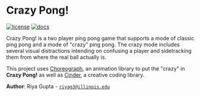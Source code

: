 # Crazy Pong!

[![license](https://img.shields.io/badge/license-MIT-green)](LICENSE)
[![docs](https://img.shields.io/badge/docs-yes-brightgreen)](docs/README.md)

Crazy Pong! is a two player ping pong game that supports a mode of classic ping pong and a mode of "crazy" ping pong. The crazy mode includes several visual distractions intending on confusing a player and sidetracking them from where the real ball actually is.

This project uses [Choreograph](https://github.com/sansumbrella/Choreograph), an animation library to put the "crazy" in **Crazy Pong!** as well as [Cinder](https://libcinder.org/), a creative coding library.



**Author**: Riya Gupta - [`riyag3@illinois.edu`](mailto:riyag3@illinois.edu)
